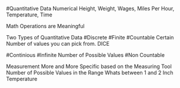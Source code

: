 #Quantitative Data
Numerical 
Height, Weight, Wages, Miles Per Hour, Temperature, Time

Math Operations are Meaningful

Two Types of Quantitative Data
#Discrete
  #Finite
  #Countable
  Certain Number of values you can pick from.
  DICE

#Continious
  #Infinite Number of Possible Values
  #Non Countable
  
  Measurement
  More and More Specific based on the Measuring Tool
  Number of Possible Values in the Range Whats between 1 and 2 Inch
  Temperature

